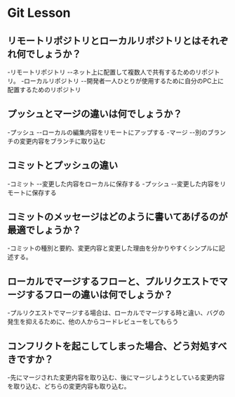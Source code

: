 # Git Lesson

## リモートリポジトリとローカルリポジトリとはそれぞれ何でしょうか？
-リモートリポジトリ
--ネット上に配置して複数人で共有するためのリポジトリ。
-ローカルリポジトリ
--開発者一人ひとりが使用するために自分のPC上に配置するためのリポジトリ


## プッシュとマージの違いは何でしょうか？
-プッシュ
--ローカルの編集内容をリモートにアップする
-マージ
--別のブランチの変更内容をブランチに取り込む

## コミットとプッシュの違い
-コミット
--変更した内容をローカルに保存する
-プッシュ
--変更した内容をリモートに保存する


## コミットのメッセージはどのように書いてあげるのが最適でしょうか？
-コミットの種別と要約、変更内容と変更した理由を分かりやすくシンプルに記述する。


## ローカルでマージするフローと、プルリクエストでマージするフローの違いは何でしょうか？
-プルリクエストでマージする場合は、ローカルでマージする時と違い、バグの発生を抑えるために、他の人からコードレビューをしてもらう


## コンフリクトを起こしてしまった場合、どう対処すべきですか？
-先にマージされた変更内容を取り込む、後にマージしようとしている変更内容を取り込む、どちらの変更内容も取り込む。

